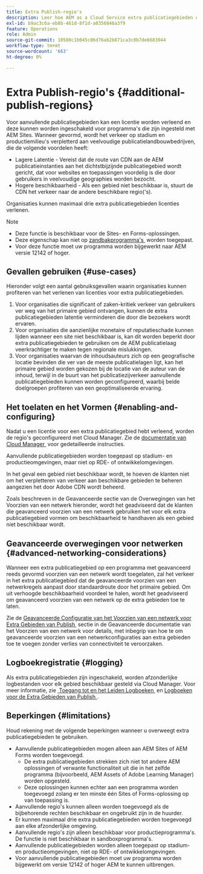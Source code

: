 ```yaml
---
title: Extra Publish-regio's
description: Leer hoe AEM as a Cloud Service extra publicatiegebieden ondersteunt voor een hogere beschikbaarheid en een lagere latentie.
exl-id: b9ac3c6a-eb8b-461d-8f1d-a0356046a3f9
feature: Operations
role: Admin
source-git-commit: 10580c1b045c86d76ab2b871ca3c0b7de6683044
workflow-type: tm+mt
source-wordcount: '663'
ht-degree: 0%

---
```



# Extra Publish-regio&#39;s {#additional-publish-regions}

Voor aanvullende publicatiegebieden kan een licentie worden verleend en deze kunnen worden ingeschakeld voor programma&#39;s die zijn ingesteld met AEM Sites. Wanneer gevormd, wordt het verkeer op stadium en productiemilieu&#39;s verpletterd aan veelvoudige publicatielandbouwbedrijven, die de volgende voordelen heeft:

* Lagere Latentie - Vereist dat de route van CDN aan de AEM publicatieinstanties aan het dichtstbijzijnde publicatiegebied wordt gericht, dat voor websites en toepassingen voordelig is die door gebruikers in veelvoudige geographies worden bezocht.
* Hogere beschikbaarheid - Als een gebied niet beschikbaar is, stuurt de CDN het verkeer naar de andere beschikbare regio(&#39;s).

Organisaties kunnen maximaal drie extra publicatiegebieden licenties verlenen.

>[!NOTE]
>
>* Deze functie is beschikbaar voor de Sites- en Forms-oplossingen.
>* Deze eigenschap kan niet op [&#x200B; zandbakprogramma&#39;s &#x200B;](/help/implementing/cloud-manager/getting-access-to-aem-in-cloud/introduction-sandbox-programs.md) worden toegepast.
>* Voor deze functie moet uw programma worden bijgewerkt naar AEM versie 12142 of hoger.

## Gevallen gebruiken {#use-cases}

Hieronder volgt een aantal gebruiksgevallen waarin organisaties kunnen profiteren van het verlenen van licenties voor extra publicatiegebieden.

1. Voor organisaties die significant of zaken-kritiek verkeer van gebruikers ver weg van het primaire gebied ontvangen, kunnen de extra publicatiegebieden latentie verminderen die door die bezoekers wordt ervaren.
1. Voor organisaties die aanzienlijke monetaire of reputatieschade kunnen lijden wanneer een site niet beschikbaar is, kan dit worden beperkt door extra publicatiegebieden te gebruiken om de AEM publicatielaag veerkrachtiger te maken tegen regionale mislukkingen.
1. Voor organisaties waarvan de inhoudsauteurs zich op een geografische locatie bevinden die ver van de meeste publicatielagen ligt, kan het primaire gebied worden gekozen bij de locatie van de auteur van de inhoud, terwijl in de buurt van het publicatiezijverkeer aanvullende publicatiegebieden kunnen worden geconfigureerd, waarbij beide doelgroepen profiteren van een geoptimaliseerde ervaring.

## Het toelaten en het Vormen {#enabling-and-configuring}

Nadat u een licentie voor een extra publicatiegebied hebt verleend, worden de regio&#39;s geconfigureerd met Cloud Manager. Zie de [&#x200B; documentatie van Cloud Manager &#x200B;](/help/implementing/cloud-manager/manage-environments.md#multiple-regions) voor gedetailleerde instructies.

Aanvullende publicatiegebieden worden toegepast op stadium- en productieomgevingen, maar niet op RDE- of ontwikkelomgevingen.

In het geval een gebied niet beschikbaar wordt, te hoeven de klanten niet om het verpletteren van verkeer aan beschikbare gebieden te beheren aangezien het door Adobe CDN wordt beheerd.

Zoals beschreven in de Geavanceerde sectie van de Overwegingen van het Voorzien van een netwerk hieronder, wordt het geadviseerd dat de klanten die geavanceerd voorzien van een netwerk gebruiken het voor elk extra publicatiegebied vormen om beschikbaarheid te handhaven als een gebied niet beschikbaar wordt.


## Geavanceerde overwegingen voor netwerken {#advanced-networking-considerations}

Wanneer een extra publicatiegebied op een programma met geavanceerd reeds gevormd voorzien van een netwerk wordt toegelaten, zal het verkeer in het extra publicatiegebied dat de geavanceerde voorzien van een netwerkregels aanpast door standaardroute door het primaire gebied. Om uit verhoogde beschikbaarheid voordeel te halen, wordt het geadviseerd om geavanceerd voorzien van een netwerk op de extra gebieden toe te laten.

Zie de [&#x200B; Geavanceerde Configuratie van het Voorzien van een netwerk voor Extra Gebieden van Publish &#x200B;](/help/security/configuring-advanced-networking.md#advanced-networking-configuration-for-additional-publish-regions) sectie in de Geavanceerde documentatie van het Voorzien van een netwerk voor details, met inbegrip van hoe te om geavanceerde voorzien van een netwerkconfiguraties aan extra gebieden toe te voegen zonder verlies van connectiviteit te veroorzaken.

## Logboekregistratie {#logging}

Als extra publicatiegebieden zijn ingeschakeld, worden afzonderlijke logbestanden voor elk gebied beschikbaar gesteld via Cloud Manager. Voor meer informatie, zie [&#x200B; Toegang tot en het Leiden Logboeken &#x200B;](/help/implementing/cloud-manager/manage-logs.md) en [&#x200B; Logboeken voor de Extra Gebieden van Publish &#x200B;](/help/implementing/developing/introduction/logging.md#logs-for-additional-publish-regions).

## Beperkingen {#limitations}

Houd rekening met de volgende beperkingen wanneer u overweegt extra publicatiegebieden te gebruiken.

* Aanvullende publicatiegebieden mogen alleen aan AEM Sites of AEM Forms worden toegevoegd.
   * De extra publicatiegebieden strekken zich niet tot andere AEM oplossingen of verwante functionaliteit uit die in het zelfde programma (bijvoorbeeld, AEM Assets of Adobe Learning Manager) worden opgesteld.
   * Deze oplossingen kunnen echter aan een programma worden toegevoegd zolang er ten minste één Sites of Forms-oplossing op van toepassing is.
* Aanvullende regio&#39;s kunnen alleen worden toegevoegd als de bijbehorende rechten beschikbaar en ongebruikt zijn in de huurder.
* Er kunnen maximaal drie extra publicatiegebieden worden toegevoegd aan elke afzonderlijke omgeving.
* Aanvullende regio&#39;s zijn alleen beschikbaar voor productieprogramma&#39;s. De functie is niet beschikbaar in sandboxprogramma&#39;s.
* Aanvullende publicatiegebieden worden alleen toegepast op stadium- en productieomgevingen, niet op RDE- of ontwikkelomgevingen.
* Voor aanvullende publicatiegebieden moet uw programma worden bijgewerkt om versie 12142 of hoger AEM te kunnen uitbrengen.
